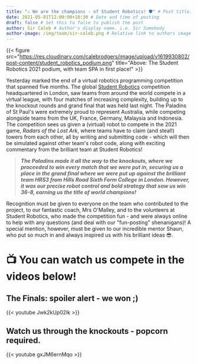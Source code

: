 ```yaml
---
title: "⚔️ We are the champions - of Student Robotics! 🛡" # Post title. URL of post is filename.
date: 2021-05-01T12:00:00+10:30 # Date and time of posting
draft: false # Set this to false to publish the post
author: Sir Caleb # Author's display name. i.e. Sir Somebody
author-image: /img/team/sir-caleb.png # Relative link to authors image
---
```


{{< figure src="https://res.cloudinary.com/calebrodgers/image/upload/v1619930802/post-content/student_robotics_podium.png" title="Above: The Student Robotics 2021 podium, with team SPA in first place!" >}}

Yesterday marked the end of a virtual robotics programming competition that spanned five months. The global [Student Robotics](https://www.studentrobotics.org/) competition headquartered in London, saw teams from around the world compete in a virtual league, with four matches of increasing complexity, building up to the knockout rounds and grand final that was held last night. The Paladins of St Paul's were extremely proud to represent Australia, while competing alongside teams from the UK, France, Germany, Malaysia and Indonesia. The competition sees us given a (virtual) robot to compete in the 2021 game, _Radars of the Lost Ark_, where teams have to claim (and steal!) towers from each other, all by writing and submitting code - which will then be simulated against other team's robot code, along with exciting commentary from the brilliant team at Student Robotics!

> **_The Paladins made it all the way to the knockouts, where we proceeded to win every match that we were put in, securing us a place in the grand final where we were put up against the brilliant team HRS3 from Hills Road Sixth Form College in London. However, it was our precise robot control and bold strategy that saw us win 36-8, earning us the title of world champions!_**

Recognition must be given to everyone on the team who contributed to the project, to our fantastic coach, Mrs O'Malley, and to the volunteers at Student Robotics, who made the competition fun - and were always online to help with any questions (and deal with our "fun-posting" shenanigans)! A special mention, however, must be given to our incredible mentor Shaun, who put so much in and always inspired us with his brilliant ideas 😎.

# 📺 You can watch us compete in the videos below!

## The Finals: spoiler alert - we won ;)
{{< youtube Jwk2kUp02lk >}}

## Watch us through the knockouts - popcorn required.
{{< youtube gxJM6ernMqo >}}

